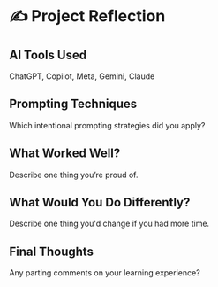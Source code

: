 
# ✍️ Project Reflection

## AI Tools Used
ChatGPT, Copilot, Meta, Gemini, Claude

## Prompting Techniques
Which intentional prompting strategies did you apply?

## What Worked Well?
Describe one thing you’re proud of.

## What Would You Do Differently?
Describe one thing you'd change if you had more time.

## Final Thoughts
Any parting comments on your learning experience?
